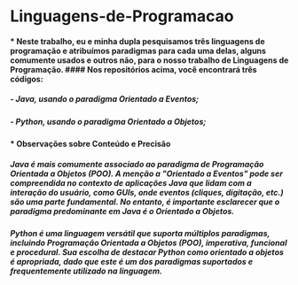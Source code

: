 # Linguagens-de-Programacao

#### * Neste trabalho, eu e minha dupla pesquisamos três linguagens de programação e atribuímos paradigmas para cada uma delas, alguns comumente usados e outros não, para o nosso trabalho de Linguagens de Programação. #### Nos repositórios acima, você encontrará três códigos:

##### - Java, usando o paradigma Orientado a Eventos;
##### - Python, usando o paradigma Orientado a Objetos;

#### * Observações sobre Conteúdo e Precisão

##### Java é mais comumente associado ao paradigma de Programação Orientada a Objetos (POO). A menção a "Orientado a Eventos" pode ser compreendida no contexto de aplicações Java que lidam com a interação do usuário, como GUIs, onde eventos (cliques, digitação, etc.) são uma parte fundamental. No entanto, é importante esclarecer que o paradigma predominante em Java é o Orientado a Objetos.
##### Python é uma linguagem versátil que suporta múltiplos paradigmas, incluindo Programação Orientada a Objetos (POO), imperativa, funcional e procedural. Sua escolha de destacar Python como orientado a objetos é apropriada, dado que este é um dos paradigmas suportados e frequentemente utilizado na linguagem.
